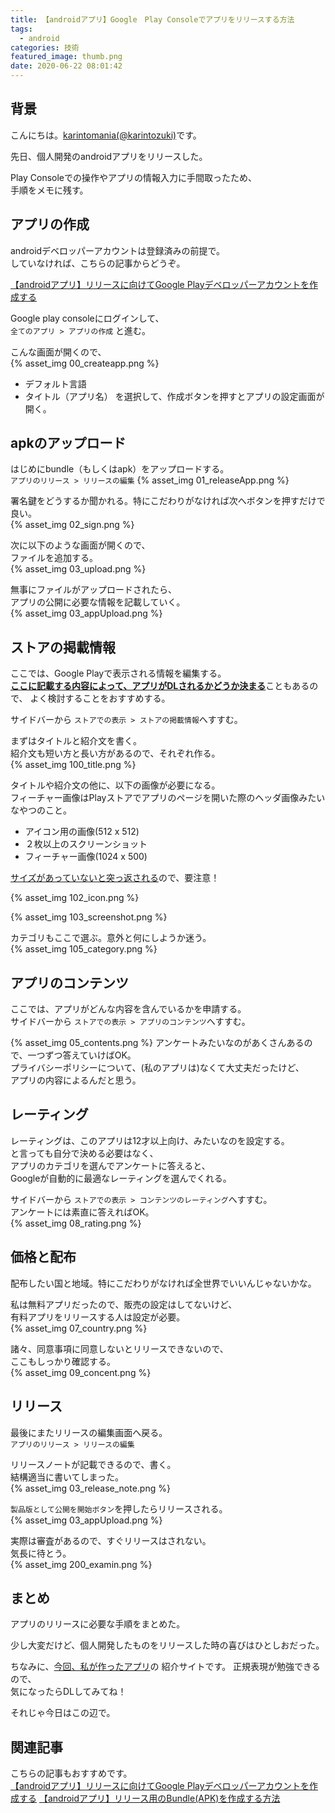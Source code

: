 ```yaml
---
title: 【androidアプリ】Google　Play Consoleでアプリをリリースする方法
tags:
  - android
categories: 技術
featured_image: thumb.png
date: 2020-06-22 08:01:42
---
```




## 背景
こんにちは。[karintomania(@karintozuki)](https://twitter.com/karintozuki)です。  

先日、個人開発のandroidアプリをリリースした。  

Play Consoleでの操作やアプリの情報入力に手間取ったため、  
手順をメモに残す。  
<!-- more -->

## アプリの作成
androidデベロッパーアカウントは登録済みの前提で。  
していなければ、こちらの記事からどうぞ。  

[【androidアプリ】リリースに向けてGoogle Playデベロッパーアカウントを作成する](/2020/06/2020-0622-createAndroidDeveloperAccount/)

Google play consoleにログインして、  
`全てのアプリ > アプリの作成`
と進む。  

こんな画面が開くので、  
{% asset_img 00_createapp.png %}
- デフォルト言語
- タイトル（アプリ名）
を選択して、作成ボタンを押すとアプリの設定画面が開く。  

## apkのアップロード
はじめにbundle（もしくはapk）をアップロードする。  
`アプリのリリース > リリースの編集`
{% asset_img 01_releaseApp.png %}

署名鍵をどうするか聞かれる。特にこだわりがなければ次へボタンを押すだけで良い。  
{% asset_img 02_sign.png %}

次に以下のような画面が開くので、  
ファイルを追加する。  
{% asset_img 03_upload.png %}

無事にファイルがアップロードされたら、  
アプリの公開に必要な情報を記載していく。  
{% asset_img 03_appUpload.png %}

## ストアの掲載情報
ここでは、Google Playで表示される情報を編集する。  
<u>**ここに記載する内容によって、アプリがDLされるかどうか決まる**</u>こともあるので、
よく検討することをおすすめする。

サイドバーから
`ストアでの表示 > ストアの掲載情報`へすすむ。  
  

まずはタイトルと紹介文を書く。  
紹介文も短い方と長い方があるので、それぞれ作る。  
{% asset_img 100_title.png %}

タイトルや紹介文の他に、以下の画像が必要になる。  
フィーチャー画像はPlayストアでアプリのページを開いた際のヘッダ画像みたいなやつのこと。  
- アイコン用の画像(512 x 512)
- ２枚以上のスクリーンショット
- フィーチャー画像(1024 x 500)

<u>サイズがあっていないと突っ返される</u>ので、要注意！

{% asset_img 102_icon.png %}

{% asset_img 103_screenshot.png %}

カテゴリもここで選ぶ。意外と何にしようか迷う。  
{% asset_img 105_category.png %}

## アプリのコンテンツ
ここでは、アプリがどんな内容を含んでいるかを申請する。  
サイドバーから
`ストアでの表示 > アプリのコンテンツ`へすすむ。  

{% asset_img 05_contents.png %}
アンケートみたいなのがあくさんあるので、一つずつ答えていけばOK。  
プライバシーポリシーについて、(私のアプリは)なくて大丈夫だったけど、  
アプリの内容によるんだと思う。  

## レーティング
レーティングは、このアプリは12才以上向け、みたいなのを設定する。  
と言っても自分で決める必要はなく、  
アプリのカテゴリを選んでアンケートに答えると、  
Googleが自動的に最適なレーティングを選んでくれる。  

サイドバーから
`ストアでの表示 > コンテンツのレーティング`へすすむ。  
アンケートには素直に答えればOK。  
{% asset_img 08_rating.png %}


## 価格と配布
配布したい国と地域。特にこだわりがなければ全世界でいいんじゃないかな。  

私は無料アプリだったので、販売の設定はしてないけど、  
有料アプリをリリースする人は設定が必要。  
{% asset_img 07_country.png %}

諸々、同意事項に同意しないとリリースできないので、  
ここもしっかり確認する。  
{% asset_img 09_concent.png %}

## リリース
最後にまたリリースの編集画面へ戻る。  
`アプリのリリース > リリースの編集`

リリースノートが記載できるので、書く。  
結構適当に書いてしまった。  
{% asset_img 03_release_note.png %}

`製品版として公開を開始ボタン`を押したらリリースされる。  
{% asset_img 03_appUpload.png %}

実際は審査があるので、すぐリリースはされない。  
気長に待とう。  
{% asset_img 200_examin.png %}

## まとめ
アプリのリリースに必要な手順をまとめた。  

少し大変だけど、個人開発したものをリリースした時の喜びはひとしおだった。  

ちなみに、[今回、私が作ったアプリ](https://www.regex.bedroomcomputing.com/)の 紹介サイトです。
正規表現が勉強できるので、  
気になったらDLしてみてね！  

それじゃ今日はこの辺で。  

## 関連記事
こちらの記事もおすすめです。  
[【androidアプリ】リリースに向けてGoogle Playデベロッパーアカウントを作成する](/2020/06/2020-0622-createAndroidDeveloperAccount/)
[【androidアプリ】リリース用のBundle(APK)を作成する方法](/2020/06/2020-0622-createApk/)